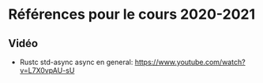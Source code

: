 # Références pour le cours 2020-2021
## Vidéo

- Rustc std-async async en general: <https://www.youtube.com/watch?v=L7X0vpAU-sU>
